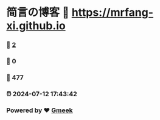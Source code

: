 # 简言の博客 :link: https://mrfang-xi.github.io 
### :page_facing_up: [2](https://mrfang-xi.github.io/tag.html) 
### :speech_balloon: 0 
### :hibiscus: 477 
### :alarm_clock: 2024-07-12 17:43:42 
### Powered by :heart: [Gmeek](https://github.com/Meekdai/Gmeek)
